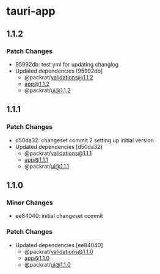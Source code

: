 # tauri-app

## 1.1.2

### Patch Changes

- 95992db: test yml for updating changlog
- Updated dependencies [95992db]
  - @packrat/validations@1.1.2
  - app@1.1.2
  - @packrat/ui@1.1.2

## 1.1.1

### Patch Changes

- d50da32: changeset commit 2 setting up initial version
- Updated dependencies [d50da32]
  - @packrat/validations@1.1.1
  - app@1.1.1
  - @packrat/ui@1.1.1

## 1.1.0

### Minor Changes

- ee84040: initial changeset commit

### Patch Changes

- Updated dependencies [ee84040]
  - @packrat/validations@1.1.0
  - app@1.1.0
  - @packrat/ui@1.1.0
